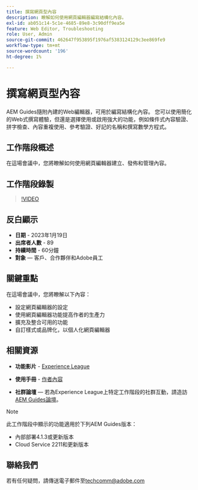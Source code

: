 ```yaml
---
title: 撰寫網頁型內容
description: 瞭解如何使用網頁編輯器編寫結構化內容。
exl-id: ab051c14-5c1e-4685-89e8-3c90dff9ea5e
feature: Web Editor, Troubleshooting
role: User, Admin
source-git-commit: 462647f953895f1976af5383124129c3ee869fe9
workflow-type: tm+mt
source-wordcount: '196'
ht-degree: 1%

---
```


# 撰寫網頁型內容

AEM Guides隨附內建的Web編輯器，可用於編寫結構化內容。 您可以使用簡化的Web式撰寫體驗，但還是選擇使用或啟用強大的功能，例如條件式內容驗證、拼字檢查、內容重複使用、參考驗證、好記的名稱和撰寫數學方程式。

## 工作階段概述

在這場會議中，您將瞭解如何使用網頁編輯器建立、發佈和管理內容。

## 工作階段錄製

>[!VIDEO](https://video.tv.adobe.com/v/3414171/dita-authoring-ccms-web-author?quality=12&learn=on)

## 反白顯示

- **日期** - 2023年1月19日
- **出席者人數** - 89
- **持續時間** - 60分鐘
- **對象** — 客戶、合作夥伴和Adobe員工

## 關鍵重點

在這場會議中，您將瞭解以下內容：
- 設定網頁編輯器的設定
- 使用網頁編輯器功能提高作者的生產力
- 擴充及整合可用的功能
- 自訂樣式或品牌化，以個人化網頁編輯器

## 相關資源

- **功能影片** - [Experience League](https://experienceleague.adobe.com/docs/experience-manager-guides-learn/videos/advanced-user-guide/overview.html?lang=en)

- **使用手冊** - [作者內容](https://help.adobe.com/en_US/xml-documentation-for-adobe-experience-manager/index.html#t=DXML-master-map/authoring-content.html)

- **社群論壇** — 若為Experience League上特定工作階段的社群互動，請造訪[AEM Guides論壇](https://experienceleaguecommunities.adobe.com/t5/experience-manager-guides/bd-p/xml-documentation-discussions)。

>[!NOTE]
>
> 此工作階段中顯示的功能適用於下列AEM Guides版本：
> - 內部部署4.1.3或更新版本
> - Cloud Service 2211和更新版本

## 聯絡我們

若有任何疑問，請傳送電子郵件至<techcomm@adobe.com>
